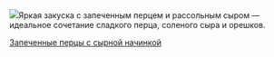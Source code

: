 <!--2025-07-11 13:53:33-->
<div class="yb">
  <div class="rss povarenok"><a href="https://www.povarenok.ru/recipes/show/182904/"><img src="https://www.povarenok.ru/data/cache/2025jul/11/51/3184089_10511-640x480.jpg"></a>Яркая закуска с запеченным перцем и рассольным сыром — идеальное сочетание сладкого перца, соленого сыра и орешков. <p class="titl"><a href="https://www.povarenok.ru/recipes/show/182904/">Запеченные перцы с сырной начинкой</a></p></div>
</div>
